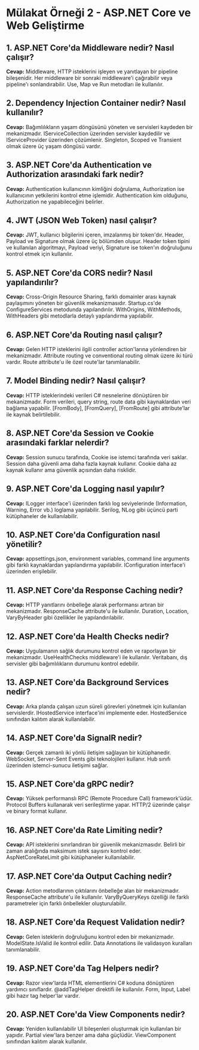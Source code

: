 # Mülakat Örneği 2 - ASP.NET Core ve Web Geliştirme

## 1. ASP.NET Core'da Middleware nedir? Nasıl çalışır?
**Cevap:** Middleware, HTTP isteklerini işleyen ve yanıtlayan bir pipeline bileşenidir. Her middleware bir sonraki middleware'i çağırabilir veya pipeline'ı sonlandırabilir. Use, Map ve Run metodları ile kullanılır.

## 2. Dependency Injection Container nedir? Nasıl kullanılır?
**Cevap:** Bağımlılıkların yaşam döngüsünü yöneten ve servisleri kaydeden bir mekanizmadır. IServiceCollection üzerinden servisler kaydedilir ve IServiceProvider üzerinden çözümlenir. Singleton, Scoped ve Transient olmak üzere üç yaşam döngüsü vardır.

## 3. ASP.NET Core'da Authentication ve Authorization arasındaki fark nedir?
**Cevap:** Authentication kullanıcının kimliğini doğrulama, Authorization ise kullanıcının yetkilerini kontrol etme işlemidir. Authentication kim olduğunu, Authorization ne yapabileceğini belirler.

## 4. JWT (JSON Web Token) nasıl çalışır?
**Cevap:** JWT, kullanıcı bilgilerini içeren, imzalanmış bir token'dır. Header, Payload ve Signature olmak üzere üç bölümden oluşur. Header token tipini ve kullanılan algoritmayı, Payload veriyi, Signature ise token'ın doğruluğunu kontrol etmek için kullanılır.

## 5. ASP.NET Core'da CORS nedir? Nasıl yapılandırılır?
**Cevap:** Cross-Origin Resource Sharing, farklı domainler arası kaynak paylaşımını yöneten bir güvenlik mekanizmasıdır. Startup.cs'de ConfigureServices metodunda yapılandırılır. WithOrigins, WithMethods, WithHeaders gibi metodlarla detaylı yapılandırma yapılabilir.

## 6. ASP.NET Core'da Routing nasıl çalışır?
**Cevap:** Gelen HTTP isteklerini ilgili controller action'larına yönlendiren bir mekanizmadır. Attribute routing ve conventional routing olmak üzere iki türü vardır. Route attribute'u ile özel route'lar tanımlanabilir.

## 7. Model Binding nedir? Nasıl çalışır?
**Cevap:** HTTP isteklerindeki verileri C# nesnelerine dönüştüren bir mekanizmadır. Form verileri, query string, route data gibi kaynaklardan veri bağlama yapabilir. [FromBody], [FromQuery], [FromRoute] gibi attribute'lar ile kaynak belirtilebilir.

## 8. ASP.NET Core'da Session ve Cookie arasındaki farklar nelerdir?
**Cevap:** Session sunucu tarafında, Cookie ise istemci tarafında veri saklar. Session daha güvenli ama daha fazla kaynak kullanır. Cookie daha az kaynak kullanır ama güvenlik açısından daha risklidir.

## 9. ASP.NET Core'da Logging nasıl yapılır?
**Cevap:** ILogger interface'i üzerinden farklı log seviyelerinde (Information, Warning, Error vb.) loglama yapılabilir. Serilog, NLog gibi üçüncü parti kütüphaneler de kullanılabilir.

## 10. ASP.NET Core'da Configuration nasıl yönetilir?
**Cevap:** appsettings.json, environment variables, command line arguments gibi farklı kaynaklardan yapılandırma yapılabilir. IConfiguration interface'i üzerinden erişilebilir.

## 11. ASP.NET Core'da Response Caching nedir?
**Cevap:** HTTP yanıtlarını önbelleğe alarak performansı artıran bir mekanizmadır. ResponseCache attribute'u ile kullanılır. Duration, Location, VaryByHeader gibi özellikler ile yapılandırılabilir.

## 12. ASP.NET Core'da Health Checks nedir?
**Cevap:** Uygulamanın sağlık durumunu kontrol eden ve raporlayan bir mekanizmadır. UseHealthChecks middleware'i ile kullanılır. Veritabanı, dış servisler gibi bağımlılıkların durumunu kontrol edebilir.

## 13. ASP.NET Core'da Background Services nedir?
**Cevap:** Arka planda çalışan uzun süreli görevleri yönetmek için kullanılan servislerdir. IHostedService interface'ini implemente eder. HostedService sınıfından kalıtım alarak kullanılabilir.

## 14. ASP.NET Core'da SignalR nedir?
**Cevap:** Gerçek zamanlı iki yönlü iletişim sağlayan bir kütüphanedir. WebSocket, Server-Sent Events gibi teknolojileri kullanır. Hub sınıfı üzerinden istemci-sunucu iletişimi sağlar.

## 15. ASP.NET Core'da gRPC nedir?
**Cevap:** Yüksek performanslı RPC (Remote Procedure Call) framework'üdür. Protocol Buffers kullanarak veri serileştirme yapar. HTTP/2 üzerinde çalışır ve binary format kullanır.

## 16. ASP.NET Core'da Rate Limiting nedir?
**Cevap:** API isteklerini sınırlandıran bir güvenlik mekanizmasıdır. Belirli bir zaman aralığında maksimum istek sayısını kontrol eder. AspNetCoreRateLimit gibi kütüphaneler kullanılabilir.

## 17. ASP.NET Core'da Output Caching nedir?
**Cevap:** Action metodlarının çıktılarını önbelleğe alan bir mekanizmadır. ResponseCache attribute'u ile kullanılır. VaryByQueryKeys özelliği ile farklı parametreler için farklı önbellekler oluşturulabilir.

## 18. ASP.NET Core'da Request Validation nedir?
**Cevap:** Gelen isteklerin doğruluğunu kontrol eden bir mekanizmadır. ModelState.IsValid ile kontrol edilir. Data Annotations ile validasyon kuralları tanımlanabilir.

## 19. ASP.NET Core'da Tag Helpers nedir?
**Cevap:** Razor view'larda HTML elementlerini C# koduna dönüştüren yardımcı sınıflardır. @addTagHelper direktifi ile kullanılır. Form, Input, Label gibi hazır tag helper'lar vardır.

## 20. ASP.NET Core'da View Components nedir?
**Cevap:** Yeniden kullanılabilir UI bileşenleri oluşturmak için kullanılan bir yapıdır. Partial view'lara benzer ama daha güçlüdür. ViewComponent sınıfından kalıtım alarak kullanılır. 